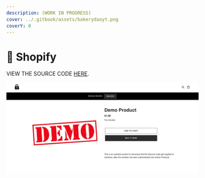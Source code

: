 ```yaml
---
description: (WORK IN PROGRESS)
cover: ../.gitbook/assets/bakerydaoyt.png
coverY: 0
---
```


# 👜 Shopify

VIEW THE SOURCE CODE [HERE](https://github.com/pwagner/unlock-shopify-app).

![Unlock Shopify Integration](../.gitbook/assets/demoo.jpg)
